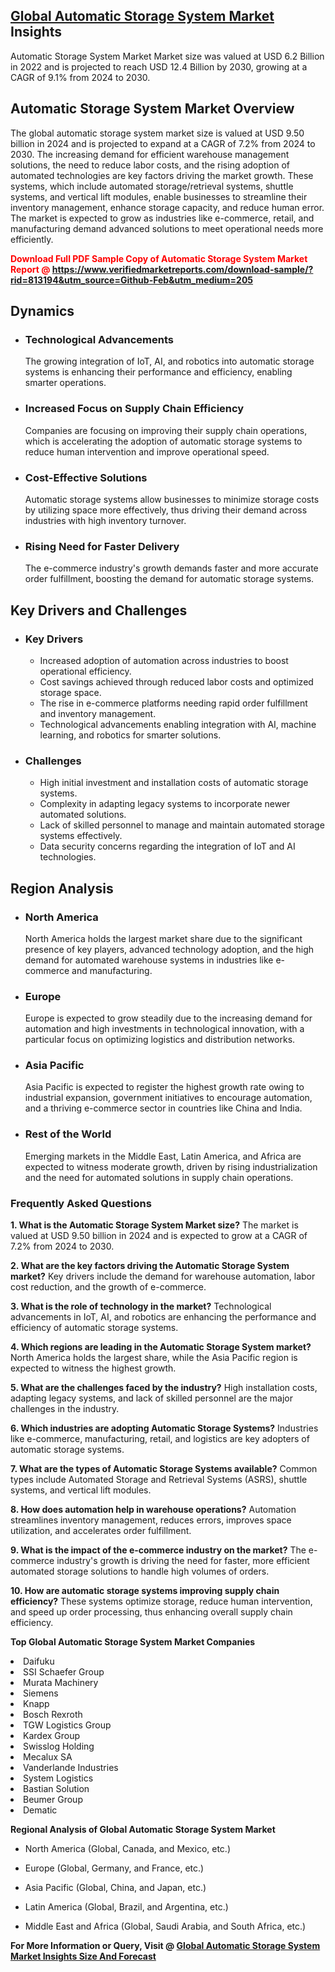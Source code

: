 <h2><a href="https://www.verifiedmarketreports.com/download-sample/?rid=813194&amp;utm_source=Github&amp;utm_medium=205" target="_blank">Global Automatic Storage System Market</a> Insights</h2><p>Automatic Storage System Market Market size was valued at USD 6.2 Billion in 2022 and is projected to reach USD 12.4 Billion by 2030, growing at a CAGR of 9.1% from 2024 to 2030.</p><p> <h2>Automatic Storage System Market Overview</h2> <p>The global automatic storage system market size is valued at USD 9.50 billion in 2024 and is projected to expand at a CAGR of 7.2% from 2024 to 2030. The increasing demand for efficient warehouse management solutions, the need to reduce labor costs, and the rising adoption of automated technologies are key factors driving the market growth. These systems, which include automated storage/retrieval systems, shuttle systems, and vertical lift modules, enable businesses to streamline their inventory management, enhance storage capacity, and reduce human error. The market is expected to grow as industries like e-commerce, retail, and manufacturing demand advanced solutions to meet operational needs more efficiently.</p> <p><strong><p><span class=""><span style="color: #ff0000;"><strong>Download Full PDF Sample Copy of Automatic Storage System Market Report</strong> @ </span><a href="https://www.verifiedmarketreports.com/download-sample/?rid=813194&amp;utm_source=Github-Feb&amp;utm_medium=205" target="_blank">https://www.verifiedmarketreports.com/download-sample/?rid=813194&amp;utm_source=Github-Feb&amp;utm_medium=205</a></span></p></strong></p> <h2>Dynamics</h2> <ul> <li><h3>Technological Advancements</h3> The growing integration of IoT, AI, and robotics into automatic storage systems is enhancing their performance and efficiency, enabling smarter operations.</li> <li><h3>Increased Focus on Supply Chain Efficiency</h3> Companies are focusing on improving their supply chain operations, which is accelerating the adoption of automatic storage systems to reduce human intervention and improve operational speed.</li> <li><h3>Cost-Effective Solutions</h3> Automatic storage systems allow businesses to minimize storage costs by utilizing space more effectively, thus driving their demand across industries with high inventory turnover.</li> <li><h3>Rising Need for Faster Delivery</h3> The e-commerce industry's growth demands faster and more accurate order fulfillment, boosting the demand for automatic storage systems.</li> </ul> <h2>Key Drivers and Challenges</h2> <ul> <li><h3>Key Drivers</h3> <ul> <li>Increased adoption of automation across industries to boost operational efficiency.</li> <li>Cost savings achieved through reduced labor costs and optimized storage space.</li> <li>The rise in e-commerce platforms needing rapid order fulfillment and inventory management.</li> <li>Technological advancements enabling integration with AI, machine learning, and robotics for smarter solutions.</li> </ul> </li> <li><h3>Challenges</h3> <ul> <li>High initial investment and installation costs of automatic storage systems.</li> <li>Complexity in adapting legacy systems to incorporate newer automated solutions.</li> <li>Lack of skilled personnel to manage and maintain automated storage systems effectively.</li> <li>Data security concerns regarding the integration of IoT and AI technologies.</li> </ul> </li> </ul> <h2>Region Analysis</h2> <ul> <li><h3>North America</h3> North America holds the largest market share due to the significant presence of key players, advanced technology adoption, and the high demand for automated warehouse systems in industries like e-commerce and manufacturing.</li> <li><h3>Europe</h3> Europe is expected to grow steadily due to the increasing demand for automation and high investments in technological innovation, with a particular focus on optimizing logistics and distribution networks.</li> <li><h3>Asia Pacific</h3> Asia Pacific is expected to register the highest growth rate owing to industrial expansion, government initiatives to encourage automation, and a thriving e-commerce sector in countries like China and India.</li> <li><h3>Rest of the World</h3> Emerging markets in the Middle East, Latin America, and Africa are expected to witness moderate growth, driven by rising industrialization and the need for automated solutions in supply chain operations.</li> </ul> <h3>Frequently Asked Questions</h3> <p><strong>1. What is the Automatic Storage System Market size?</strong> The market is valued at USD 9.50 billion in 2024 and is expected to grow at a CAGR of 7.2% from 2024 to 2030.</p> <p><strong>2. What are the key factors driving the Automatic Storage System market?</strong> Key drivers include the demand for warehouse automation, labor cost reduction, and the growth of e-commerce.</p> <p><strong>3. What is the role of technology in the market?</strong> Technological advancements in IoT, AI, and robotics are enhancing the performance and efficiency of automatic storage systems.</p> <p><strong>4. Which regions are leading in the Automatic Storage System market?</strong> North America holds the largest share, while the Asia Pacific region is expected to witness the highest growth.</p> <p><strong>5. What are the challenges faced by the industry?</strong> High installation costs, adapting legacy systems, and lack of skilled personnel are the major challenges in the industry.</p> <p><strong>6. Which industries are adopting Automatic Storage Systems?</strong> Industries like e-commerce, manufacturing, retail, and logistics are key adopters of automatic storage systems.</p> <p><strong>7. What are the types of Automatic Storage Systems available?</strong> Common types include Automated Storage and Retrieval Systems (ASRS), shuttle systems, and vertical lift modules.</p> <p><strong>8. How does automation help in warehouse operations?</strong> Automation streamlines inventory management, reduces errors, improves space utilization, and accelerates order fulfillment.</p> <p><strong>9. What is the impact of the e-commerce industry on the market?</strong> The e-commerce industry's growth is driving the need for faster, more efficient automated storage solutions to handle high volumes of orders.</p> <p><strong>10. How are automatic storage systems improving supply chain efficiency?</strong> These systems optimize storage, reduce human intervention, and speed up order processing, thus enhancing overall supply chain efficiency.</p> </p><p><strong>Top Global Automatic Storage System Market Companies</strong></p><div data-test-id=""><p><li>Daifuku</li><li> SSI Schaefer Group</li><li> Murata Machinery</li><li> Siemens</li><li> Knapp</li><li> Bosch Rexroth</li><li> TGW Logistics Group</li><li> Kardex Group</li><li> Swisslog Holding</li><li> Mecalux SA</li><li> Vanderlande Industries</li><li> System Logistics</li><li> Bastian Solution</li><li> Beumer Group</li><li> Dematic</li></p><div><strong>Regional Analysis of&nbsp;Global Automatic Storage System Market</strong></div><ul><li dir="ltr"><p dir="ltr">North America&nbsp;(Global, Canada, and Mexico, etc.)</p></li><li dir="ltr"><p dir="ltr">Europe (Global, Germany, and France, etc.)</p></li><li dir="ltr"><p dir="ltr">Asia Pacific&nbsp;(Global, China, and Japan, etc.)</p></li><li dir="ltr"><p dir="ltr">Latin America&nbsp;(Global, Brazil, and Argentina, etc.)</p></li><li dir="ltr">Middle East and Africa&nbsp;(Global, Saudi Arabia, and South Africa, etc.)</li></ul><p><strong>For More Information or Query, Visit @&nbsp;</strong><strong><a href="https://www.verifiedmarketreports.com/product/automatic-storage-system-market/?utm_source=Github&amp;utm_medium=205" target="_blank">Global Automatic Storage System Market Insights Size And Forecast</a></strong></p></div>
